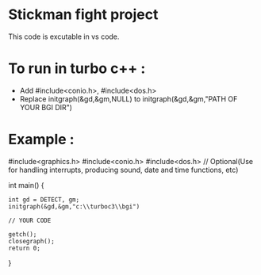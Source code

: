 # Stickman fight project
This code is excutable in vs code.

# To run in turbo c++ :
- Add #include<conio.h>, #include<dos.h>
- Replace initgraph(&gd,&gm,NULL) to initgraph(&gd,&gm,"PATH OF YOUR BGI DIR")

# Example :
#include<graphics.h>
#include<conio.h>
#include<dos.h> // Optional(Use for handling interrupts, producing sound, date and time functions, etc)

int main() 
{

    int gd = DETECT, gm;
    initgraph(&gd,&gm,"c:\\turboc3\\bgi")

    // YOUR CODE
    
    getch();
    closegraph();
    return 0;
    
}
